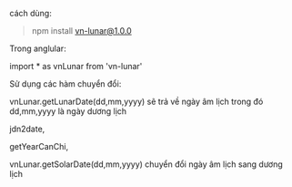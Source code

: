 
cách dùng:

>npm install vn-lunar@1.0.0

Trong anglular:

import * as vnLunar from 'vn-lunar'

Sử dụng các hàm chuyển đổi:

vnLunar.getLunarDate(dd,mm,yyyy) 
sẽ trả về ngày âm lịch trong đó dd,mm,yyyy là ngày dương lịch

jdn2date,

getYearCanChi,

vnLunar.getSolarDate(dd,mm,yyyy) chuyển đổi ngày âm lịch sang dương lịch